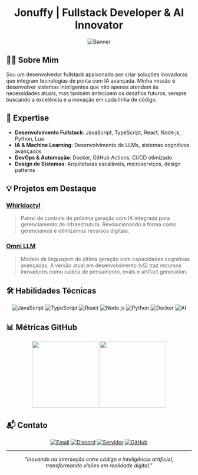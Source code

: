 <h1 align="center">Jonuffy | Fullstack Developer & AI Innovator</h1>

<p align="center">
  <img src="https://img.shields.io/badge/Transformando%20Ideias%20em%20Realidade%20Digital-333333?style=for-the-badge&logo=data:image/svg+xml;base64,PHN2ZyB4bWxucz0iaHR0cDovL3d3dy53My5vcmcvMjAwMC9zdmciIHZpZXdCb3g9IjAgMCAyNCAyNCI+PHBhdGggZmlsbD0iI2ZmZiIgZD0iTTEyIDJMMi41IDEzLjVoNnY4aDdWMTMuNWg2TDEyIDJ6Ii8+PC9zdmc+" alt="Banner">
</p>

## 👨‍💻 Sobre Mim

Sou um desenvolvedor fullstack apaixonado por criar soluções inovadoras que integram tecnologias de ponta com IA avançada. Minha missão é desenvolver sistemas inteligentes que não apenas atendam às necessidades atuais, mas também antecipem os desafios futuros, sempre buscando a excelência e a inovação em cada linha de código.

## 🚀 Expertise

- **Desenvolvimento Fullstack**: JavaScript, TypeScript, React, Node.js, Python, Lua
- **IA & Machine Learning**: Desenvolvimento de LLMs, sistemas cognitivos avançados
- **DevOps & Automação**: Docker, GitHub Actions, CI/CD otimizado
- **Design de Sistemas**: Arquiteturas escaláveis, microserviços, design patterns

## 💡 Projetos em Destaque

### [Whirldactyl](https://github.com/jonuffykk/whirldactyl)
> Painel de controle de próxima geração com IA integrada para gerenciamento de infraestrutura. Revolucionando a forma como gerenciamos e otimizamos recursos digitais.

### [Omni LLM](https://github.com/jonuffykk/omni-llm-v1)
> Modelo de linguagem de última geração com capacidades cognitivas avançadas. A versão atual em desenvolvimento (v5) traz recursos inovadores como cadeia de pensamento, evals e artifact generation.

## 🛠️ Habilidades Técnicas

<p align="center">
  <img src="https://img.shields.io/badge/-JavaScript-F7DF1E?style=for-the-badge&logo=javascript&logoColor=black" alt="JavaScript">
  <img src="https://img.shields.io/badge/-TypeScript-3178C6?style=for-the-badge&logo=typescript&logoColor=white" alt="TypeScript">
  <img src="https://img.shields.io/badge/-React-61DAFB?style=for-the-badge&logo=react&logoColor=black" alt="React">
  <img src="https://img.shields.io/badge/-Node.js-339933?style=for-the-badge&logo=node.js&logoColor=white" alt="Node.js">
  <img src="https://img.shields.io/badge/-Python-3776AB?style=for-the-badge&logo=python&logoColor=white" alt="Python">
  <img src="https://img.shields.io/badge/-Docker-2496ED?style=for-the-badge&logo=docker&logoColor=white" alt="Docker">
  <img src="https://img.shields.io/badge/-AI-FF6F61?style=for-the-badge&logo=ai&logoColor=white" alt="AI">
</p>

## 📊 Métricas GitHub

<div align="center">
  <img height="180em" src="https://github-readme-stats.vercel.app/api?username=Jonuffykk&show_icons=true&theme=react&include_all_commits=true&count_private=true&hide_border=true"/>
  <img height="180em" src="https://github-readme-stats.vercel.app/api/top-langs/?username=Jonuffykk&layout=compact&langs_count=8&theme=react&hide_border=true"/>
</div>

## 📬 Contato

<p align="center">
  <a href="mailto:jonuffycontato@gmail.com"><img src="https://img.shields.io/badge/-Email-D14836?style=for-the-badge&logo=gmail&logoColor=white" alt="Email"></a>
  <a href="https://discordapp.com/users/Jonuffykk"><img src="https://img.shields.io/badge/-Discord-7289DA?style=for-the-badge&logo=discord&logoColor=white" alt="Discord"></a>
  <a href="https://discord.gg/houzz"><img src="https://img.shields.io/badge/-Servidor%20Discord-7289DA?style=for-the-badge&logo=discord&logoColor=white" alt="Servidor"></a>
  <a href="https://github.com/Jonuffykk"><img src="https://img.shields.io/badge/-GitHub-181717?style=for-the-badge&logo=github" alt="GitHub"></a>
</p>

---

<p align="center">
  <em>"Inovando na interseção entre código e inteligência artificial, transformando visões em realidade digital."</em>
</p>
